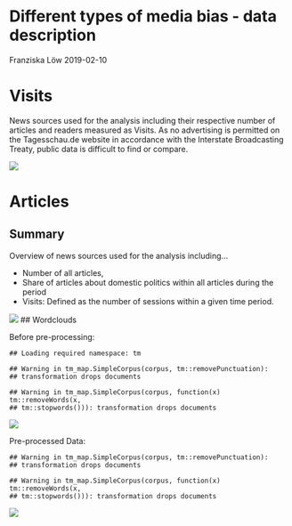 Different types of media bias - data description
================
Franziska Löw
2019-02-10

Visits
======

News sources used for the analysis including their respective number of articles and readers measured as Visits. As no advertising is permitted on the Tagesschau.de website in accordance with the Interstate Broadcasting Treaty, public data is difficult to find or compare.

![](03a_newsData_files/figure-markdown_github/unnamed-chunk-3-1.png)

Articles
========

Summary
-------

Overview of news sources used for the analysis including...

-   Number of all articles,
-   Share of articles about domestic politics within all articles during the period
-   Visits: Defined as the number of sessions within a given time period.

![](03a_newsData_files/figure-markdown_github/unnamed-chunk-6-1.png) \#\# Wordclouds

Before pre-processing:

    ## Loading required namespace: tm

    ## Warning in tm_map.SimpleCorpus(corpus, tm::removePunctuation):
    ## transformation drops documents

    ## Warning in tm_map.SimpleCorpus(corpus, function(x) tm::removeWords(x,
    ## tm::stopwords())): transformation drops documents

![](03a_newsData_files/figure-markdown_github/unnamed-chunk-7-1.png)

Pre-processed Data:

    ## Warning in tm_map.SimpleCorpus(corpus, tm::removePunctuation):
    ## transformation drops documents

    ## Warning in tm_map.SimpleCorpus(corpus, function(x) tm::removeWords(x,
    ## tm::stopwords())): transformation drops documents

![](03a_newsData_files/figure-markdown_github/unnamed-chunk-8-1.png)
